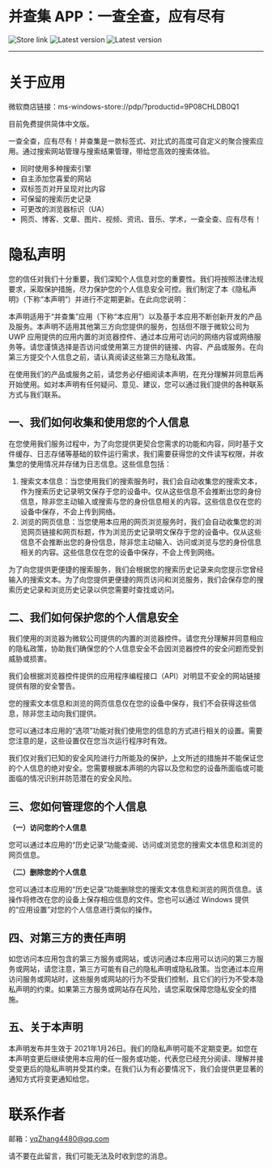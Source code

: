 # 并查集 APP：一查全查，应有尽有

<a style="text-decoration:none" href="https://www.microsoft.com/store/apps/9P08CHLDB0Q1">
    <img src="https://img.shields.io/badge/Microsoft%20Store-Download-orange.svg?style=flat-square" alt="Store link" />
<a style="text-decoration:none" href="https://www.microsoft.com/store/apps/9P08CHLDB0Q1">
    <img src="https://img.shields.io/badge/latest%20version-v1.0-blue.svg?style=flat-square" alt="Latest version" />
<a style="text-decoration:none" href="https://www.microsoft.com/store/apps/9P08CHLDB0Q1">
    <img src="https://img.shields.io/badge/platform-windows%2010%20%7C%20UWP-purple.svg?style=flat-square" alt="Latest version" />

----    
关于应用
====
微软商店链接：ms-windows-store://pdp/?productid=9P08CHLDB0Q1

目前免费提供简体中文版。

一查全查，应有尽有！并查集是一款标签式、对比式的高度可自定义的聚合搜索应用。通过搜索网站管理与搜索结果管理，带给您高效的搜索体验。

* 同时使用多种搜索引擎
* 自主添加您喜爱的网站
* 双标签页对开呈现对比内容
* 可保留的搜索历史记录
* 可更改的浏览器标识（UA）
* 网页、博客、文章、图片、视频、资讯、音乐、学术，一查全查、应有尽有！

隐私声明
====
您的信任对我们十分重要，我们深知个人信息对您的重要性。我们将按照法律法规要求，采取保护措施，尽力保护您的个人信息安全可控。我们制定了本《隐私声明》（下称“本声明”）并进行不定期更新。在此向您说明：

本声明适用于“并查集”应用（下称“本应用”）以及基于本应用不断创新开发的产品及服务。本声明不适用其他第三方向您提供的服务，包括但不限于微软公司为 UWP 应用提供的应用内置的浏览器控件、通过本应用可访问的网络内容或网络服务等。请您谨慎选择是否访问或使用第三方提供的链接、内容、产品或服务。在向第三方提交个人信息之前，请认真阅读这些第三方隐私政策。

在使用我们的产品或服务之前，请您务必仔细阅读本声明，在充分理解并同意后再开始使用。如对本声明有任何疑问、意见、建议，您可以通过我们提供的各种联系方式与我们联系。

一、我们如何收集和使用您的个人信息
----
在您使用我们服务过程中，为了向您提供更契合您需求的功能和内容，同时基于文件缓存、日志存储等基础的软件运行需求，我们需要获得您的文件读写权限，并收集您的使用情况并存储为日志信息。这些信息包括：

1. 搜索文本信息：当您使用我们的搜索服务时，我们会自动收集您的搜索文本，作为搜索历史记录明文保存于您的设备中。仅从这些信息不会推断出您的身份信息，除非您主动输入或搜索与您的身份信息相关的内容。这些信息仅在您的设备中保存，不会上传到网络。
2. 浏览的网页信息：当您使用本应用的网页浏览服务时，我们会自动收集您的浏览网页链接和网页标题，作为浏览历史记录明文保存于您的设备中。仅从这些信息不会推断出您的身份信息，除非您主动输入、访问或浏览与您的身份信息相关的内容。这些信息仅在您的设备中保存，不会上传到网络。

为了向您提供更便捷的搜索服务，我们会根据您的搜索历史记录来向您提示您曾经输入的搜索文本。为了向您提供更便捷的网页访问和浏览服务，我们会保存您的搜索历史记录和浏览历史记录以供您需要时查找或访问。

二、我们如何保护您的个人信息安全
----
我们使用的浏览器为微软公司提供的内置的浏览器控件。请您充分理解并同意相应的隐私政策，协助我们确保您的个人信息安全不会因浏览器控件的安全问题而受到威胁或损害。

我们会根据浏览器控件提供的应用程序编程接口（API）对明显不安全的网站链接提供有限的安全警告。

您的搜索文本信息和浏览的网页信息仅在您的设备中保存，我们不会获得这些信息，除非您主动向我们提供。

您可以通过本应用的“选项”功能对我们使用您的信息的方式进行相关的设置。需要您注意的是，这些设置仅在您当次运行程序时有效。

我们仅对我们已知的安全风险进行力所能及的保护，上文所述的措施并不能保证您的个人信息的绝对安全。您需要根据本声明的内容以及您和您的设备所面临或可能面临的情况识别并防范潜在的安全风险。

三、您如何管理您的个人信息
----
**（一）访问您的个人信息**

您可以通过本应用的“历史记录”功能查阅、访问或浏览您的搜索文本信息和浏览的网页信息。

**（二）删除您的个人信息**

您可以通过本应用的“历史记录”功能删除您的搜索文本信息和浏览的网页信息。该操作将修改在您的设备上保存相应信息的文件。您也可以通过 Windows 提供的“应用设置”对您的个人信息进行类似的操作。

四、对第三方的责任声明
----
如您访问本应用包含的第三方服务或网站，或访问通过本应用可以访问的第三方服务或网站，请您注意，第三方可能有自己的隐私声明或隐私政策。当您通过本应用访问服务或网站时，这些服务或网站的行为不受我们控制，且它们的行为不受本隐私声明的约束。如果第三方服务或网站存在风险，请您采取保障您隐私安全的措施。

五、关于本声明
----
本声明发布并生效于 2021年1月26日。我们的隐私声明可能不定期变更。如您在本声明变更后继续使用本应用的任一服务或功能，代表您已经充分阅读、理解并接受变更后的隐私声明并受其约束。在我们认为有必要情况下，我们会提供更显著的通知方式将变更通知给您。

联系作者
====
邮箱：yqZhang4480@qq.com

请不要在此留言，我们可能无法及时收到您的消息。
